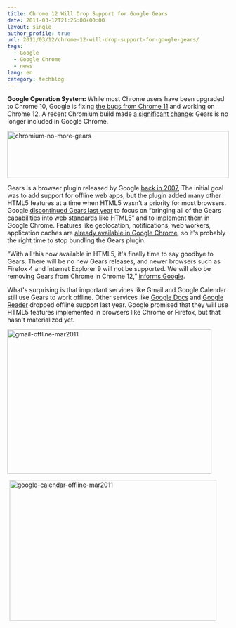 ```yaml
---
title: Chrome 12 Will Drop Support for Google Gears
date: 2011-03-12T21:25:00+00:00
layout: single
author_profile: true
url: 2011/03/12/chrome-12-will-drop-support-for-google-gears/
tags:
  - Google
  - Google Chrome
  - news
lang: en
category: techblog
---
```

**Google Operation System:** While most Chrome users have been upgraded to Chrome 10, Google is fixing [the bugs from Chrome 11](http://googlechromereleases.blogspot.com/2011/03/dev-channel-update_10.html) and working on Chrome 12. A recent Chromium build made [a significant change](http://src.chromium.org/viewvc/chrome?view=rev&revision=77888): Gears is no longer included in Google Chrome.

[<img title="chromium-no-more-gears" border="0" alt="chromium-no-more-gears" src="http://lh6.ggpht.com/_vaUVXcmC3OI/TXvdiYqRWiI/AAAAAAAADq0/NYxVdUzxiow/chromium-no-more-gears_thumb%5B3%5D.png?imgmax=800" width="504" height="107" />](http://lh3.ggpht.com/_vaUVXcmC3OI/TXvdguF94BI/AAAAAAAADqw/ri2kQOiYpO8/s1600-h/chromium-no-more-gears%5B5%5D.png)

Gears is a browser plugin released by Google [back in 2007](http://googleblog.blogspot.com/2007/05/29-hours-of-code.html), The initial goal was to add support for offline web apps, but the plugin added many other HTML5 features at a time when HTML5 wasn't a priority for most browsers. Google [discontinued Gears last year](http://gearsblog.blogspot.com/2010/02/hello-html5.html) to focus on “bringing all of the Gears capabilities into web standards like HTML5” and to implement them in Google Chrome. Features like geolocation, notifications, web workers, application caches are [already available in Google Chrome](http://gearsblog.blogspot.com/2011/03/stopping-gears.html), so it's probably the right time to stop bundling the Gears plugin.

“With all this now available in HTML5, it's finally time to say goodbye to Gears. There will be no new Gears releases, and newer browsers such as Firefox 4 and Internet Explorer 9 will not be supported. We will also be removing Gears from Chrome in Chrome 12,” [informs Google](http://gearsblog.blogspot.com/2011/03/stopping-gears.html).

What's surprising is that important services like Gmail and Google Calendar still use Gears to work offline. Other services like [Google Docs](http://googledocs.blogspot.com/2010/04/new-google-docs.html) and [Google Reader](http://googlereader.blogspot.com/2010/05/spring-cleaning-comments-offline-and.html) dropped offline support last year. Google promised that they will use HTML5 features implemented in browsers like Chrome or Firefox, but that hasn't materialized yet. 

[<img title="gmail-offline-mar2011" border="0" alt="gmail-offline-mar2011" src="http://lh6.ggpht.com/_vaUVXcmC3OI/TXvdlgYciSI/AAAAAAAADq8/sghQo4_Z6CA/gmail-offline-mar2011_thumb%5B4%5D.png?imgmax=800" width="465" height="329" />](http://lh5.ggpht.com/_vaUVXcmC3OI/TXvdj6ta1OI/AAAAAAAADq4/XSPjcGJ1few/s1600-h/gmail-offline-mar2011%5B6%5D.png) 

<img alt="" src="https://blogger.googleusercontent.com/tracker/18157064-1296382169766081449?l=googlesystem.blogspot.com" width="1" height="1" /> [<img title="google-calendar-offline-mar2011" border="0" alt="google-calendar-offline-mar2011" src="http://lh3.ggpht.com/_vaUVXcmC3OI/TXvdo9ZsQlI/AAAAAAAADrE/L-Xc0kdb4wg/google-calendar-offline-mar2011_thumb%5B2%5D.png?imgmax=800" width="471" height="320" />](http://lh5.ggpht.com/_vaUVXcmC3OI/TXvdnCB18jI/AAAAAAAADrA/7V6-I5xckuY/s1600-h/google-calendar-offline-mar2011%5B4%5D.png)